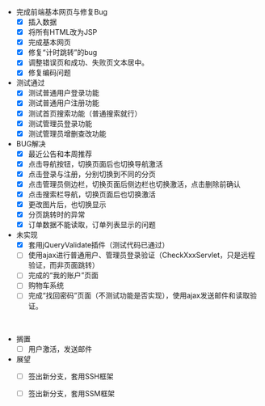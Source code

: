 * 完成前端基本网页与修复Bug
	- [X] 插入数据
	- [X] 将所有HTML改为JSP
	- [X] 完成基本网页
	- [X] 修复“计时跳转”的bug
	- [X] 调整错误页和成功、失败页文本居中。
	- [X] 修复编码问题
* 测试通过
	- [X] 测试普通用户登录功能
	- [X] 测试普通用户注册功能
	- [X] 测试首页搜索功能（普通搜索就行）
	- [X] 测试管理员登录功能
	- [X] 测试管理员增删查改功能
* BUG解决
	- [X] 最近公告和本周推荐
	- [X] 点击导航按钮，切换页面后也切换导航激活
	- [X] 点击登录与注册，分别切换到不同的分页
	- [X] 点击管理员侧边栏，切换页面后侧边栏也切换激活，点击删除前确认
	- [X] 点击搜索栏导航，切换页面后也切换激活
	- [X] 更改图片后，也切换显示
	- [X] 分页跳转时的异常
	- [X] 订单数据不能读取，订单列表显示的问题
* 未实现
	- [X] 套用jQueryValidate插件（测试代码已通过）
	- [ ] 使用ajax进行普通用户、管理员登录验证（CheckXxxServlet，只是远程验证，而非页面跳转）
	- [ ] 完成的“我的账户”页面
	- [ ] 购物车系统
	- [ ] 完成“找回密码”页面（不测试功能是否实现），使用ajax发送邮件和读取验证。
	
&emsp;

* 搁置
	- [ ] 用户激活，发送邮件
* 展望
 	- [ ] 签出新分支，套用SSH框架
 	- [ ] 签出新分支，套用SSM框架
 
 

